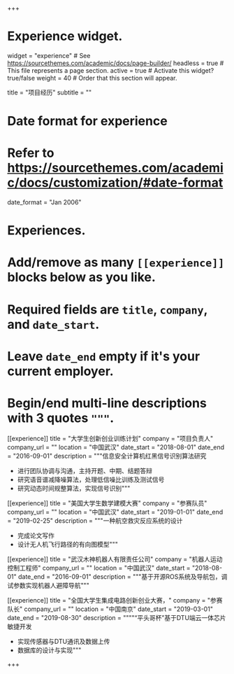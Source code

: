 +++
# Experience widget.
widget = "experience"  # See https://sourcethemes.com/academic/docs/page-builder/
headless = true  # This file represents a page section.
active = true  # Activate this widget? true/false
weight = 40  # Order that this section will appear.

title = "项目经历"
subtitle = ""

# Date format for experience
#   Refer to https://sourcethemes.com/academic/docs/customization/#date-format
date_format = "Jan 2006"

# Experiences.
#   Add/remove as many `[[experience]]` blocks below as you like.
#   Required fields are `title`, `company`, and `date_start`.
#   Leave `date_end` empty if it's your current employer.
#   Begin/end multi-line descriptions with 3 quotes `"""`.
[[experience]]
  title = "大学生创新创业训练计划"
  company = "项目负责人"
  company_url = ""
  location = "中国武汉"
  date_start = "2018-08-01"
  date_end = "2016-09-01"
  description = """信息安全计算机红黑信号识别算法研究 
  
  * 进行团队协调与沟通，主持开题、中期、结题答辩
  * 研究语音谱减降噪算法，处理低信噪比训练及测试信号
  * 研究动态时间规整算法，实现信号识别"""

[[experience]]
  title = "美国大学生数学建模大赛"
  company = "参赛队员"
  company_url = ""
  location = "中国武汉"
  date_start = "2019-01-01"
  date_end = "2019-02-25"
  description = """一种航空救灾反应系统的设计 
  
  * 完成论文写作
  * 设计无人机飞行路径的有向图模型"""

[[experience]]
  title = "武汉木神机器人有限责任公司"
  company = "机器人运动控制工程师"
  company_url = ""
  location = "中国武汉"
  date_start = "2018-08-01"
  date_end = "2016-09-01"
  description = """基于开源ROS系统及导航包，调试参数实现机器人避障导航"""

[[experience]]
  title = "全国大学生集成电路创新创业大赛，"
  company = "参赛队长"
  company_url = ""
  location = "中国南京"
  date_start = "2019-03-01"
  date_end = "2019-08-30"
  description = """"“平头哥杯”基于DTU端云一体芯片敏捷开发
  * 实现传感器与DTU通讯及数据上传
  * 数据库的设计与实现"""

+++
